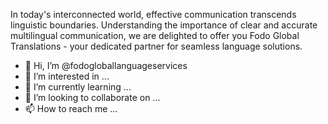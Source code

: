 In today's interconnected world, effective communication transcends linguistic boundaries. Understanding the importance of clear and accurate multilingual communication, we are delighted to offer you Fodo Global Translations - your dedicated partner for seamless language solutions.
- 👋 Hi, I’m @fodogloballanguageservices
- 👀 I’m interested in ...
- 🌱 I’m currently learning ...
- 💞️ I’m looking to collaborate on ...
- 📫 How to reach me ...

<!---
fodogloballanguageservices/fodogloballanguageservices is a ✨ special ✨ repository because its `README.md` (this file) appears on your GitHub profile.
You can click the Preview link to take a look at your changes.
--->
